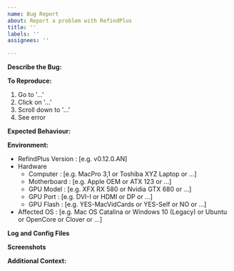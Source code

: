 ```yaml
---
name: Bug Report
about: Report a problem with RefindPlus
title: ''
labels: ''
assignees: ''

---
```


**Describe the Bug:**
<!--
A clear and concise description of what the bug is.
ENTER AFTER THE ARROW BELOW
-->


**To Reproduce:**
<!--
AMEND EXAMPLE AFTER THE ARROW BELOW
-->
1. Go to '...'
2. Click on '...'
3. Scroll down to '...'
4. See error


**Expected Behaviour:**
<!--
A clear and concise description of what you expected to happen.
ENTER AFTER THE ARROW BELOW
-->


**Environment:**
<!--
AMEND THE TEMPLATE AFTER THE ARROW BELOW
-->
 - RefindPlus Version : [e.g. v0.12.0.AN]
 - Hardware
   * Computer         : [e.g. MacPro 3,1 or Toshiba XYZ Laptop or ...]
   * Motherboard      : [e.g. Apple OEM or ATX 123 or ...]
   * GPU Model        : [e.g. XFX RX 580 or Nvidia GTX 680 or ...]
   * GPU Port         : [e.g. DVI-I or HDMI or DP or ...]
   * GPU Flash        : [e.g. YES-MacVidCards or YES-Self or NO or ...]
 - Affected OS        : [e.g. Mac OS Catalina or Windows 10 (Legacy) or Ubuntu or OpenCore or Clover or ...]

**Log and Config Files**
<!--
Add debug log files (Log Level 3 or 4) and your config file to help with understanding your issue.
Kindly attach the files as opposed to pasting them debug logs or config files directly.
ENTER AFTER THE ARROW BELOW
-->


**Screenshots**
<!--
If applicable, add screenshots to help explain your problem.
You can save a screenshot by using the F10 key
ENTER AFTER THE ARROW BELOW
-->


**Additional Context:**
<!--
Add any other relevant information about the problem here.
ENTER AFTER THE ARROW BELOW
-->
